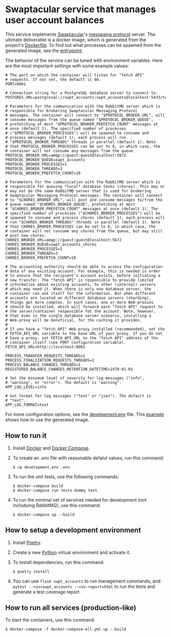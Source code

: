 Swaptacular service that manages user account balances
======================================================

This service implements
[Swaptacular](https://github.com/epandurski/swaptacular)'s [messaging
protocol](https://github.com/epandurski/swpt_accounts/blob/master/protocol.rst)
server. The ultimate deliverable is a docker image, which is generated
from the project's
[Dockerfile](https://github.com/epandurski/swpt_accounts/blob/master/Dockerfile). To
find out what processes can be spawned from the generated image, see
the
[entrypoint](https://github.com/epandurski/swpt_accounts/blob/master/docker/entrypoint.sh).


The behavior of the service can be tuned with environment variables.
Here are the most important settings with some example values:

```shell
# The port on which the container will listen for "fetch API"
# requests. If not set, the default is 80.
PORT=8001

# Connection string for a PostgreSQL database server to connect to.
POSTGRES_URL=postgresql://swpt_accounts:swpt_accounts@localhost:5433/test

# Parameters for the communication with the RabbitMQ server which is
# responsible for brokering Swaptacular Messaging Protocol
# messages. The container will connect to "$PROTOCOL_BROKER_URL", will
# consume messages from the queue named "$PROTOCOL_BROKER_QUEUE",
# prefetching at most "$PROTOCOL_BROKER_PREFETCH_COUNT" messages at
# once (default 1). The specified number of processes
# ("$PROTOCOL_BROKER_PROCESSES") will be spawned to consume and
# process messages (default 1), each process will run
# "$PROTOCOL_BROKER_THREADS" threads in parallel (default 1). Note
# that PROTOCOL_BROKER_PROCESSES can be set to 0, in which case, the
# container will not consume any messages from the queue.
PROTOCOL_BROKER_URL=amqp://guest:guest@localhost:5672
PROTOCOL_BROKER_QUEUE=swpt_accounts
PROTOCOL_BROKER_PROCESSES=1
PROTOCOL_BROKER_THREADS=3
PROTOCOL_BROKER_PREFETCH_COUNT=10

# Parameters for the communication with the RabbitMQ server which is
# responsible for queuing *local* database tasks (chores). This may or
# may not be the same RabbitMQ server that is used for brokering
# Swaptacular Messaging Protocol messages. The container will connect
# to "$CHORES_BROKER_URL", will post and consume messages to/from the
# queue named "$CHORES_BROKER_QUEUE", prefetching at most
# "$CHORES_BROKER_PREFETCH_COUNT" messages at once (default 1). The
# specified number of processes ("$CHORES_BROKER_PROCESSES") will be
# spawned to consume and process chores (default 1), each process will
# run "$CHORES_BROKER_THREADS" threads in parallel (default 1). Note
# that CHORES_BROKER_PROCESSES can be set to 0, in which case, the
# container will not consume any chores from the queue, but may still
# post new chores.
CHORES_BROKER_URL=amqp://guest:guest@localhost:5672
CHORES_BROKER_QUEUE=swpt_accounts_chores
CHORES_BROKER_PROCESSES=1
CHORES_BROKER_THREADS=3
CHORES_BROKER_PREFETCH_COUNT=10

# The accounting authority should be able to access the configuration
# data of any existing account. For example, this is needed in order
# to ensure that the recipient's account exists, before initiating a
# new transfer. The "fetch API" is responsible to provide limited
# information about existing accounts, to other (internal) servers
# which may need it. When there is only one database server, the
# container can ask itself for the information. But when different
# accounts are located on different database servers (sharding),
# things get more complex. In such cases, one or more Web-proxies
# should be installed, which will forward each "fetch API" request to
# the server/container responsible fot the account. Note, however,
# that even in the single database server scenario, installing a
# Web-proxy will be beneficial, for the caching it provides.
#
# If you have a "fetch API" Web-proxy installed (recommended), set the
# FETCH_API_URL variable to the base URL of your proxy. If you do not
# have a proxy, set FETCH_API_URL to the "fetch API" address of the
# container itself (see PORT configuration variable).
FETCH_API_URL=http://localhost:8001

PROCESS_TRANSFER_REQUESTS_THREADS=1
PROCESS_FINALIZATION_REQUESTS_THREADS=1
PROCESS_BALANCE_CHANGES_THREADS=1
REGISTERED_BALANCE_CHANGES_RETENTION_DATETIME=1970-01-01

# Set the minimum level of severity for log messages ("info",
# "warning", or "error"). The default is "warning".
APP_LOG_LEVEL=info

# Set format for log messages ("text" or "json"). The default is
# "text".
APP_LOG_FORMAT=text
```

For more configuration options, see the
[development.env](https://github.com/epandurski/swpt_accounts/blob/master/development.env)
file. This
[example](https://github.com/epandurski/swpt_accounts/blob/master/docker-compose-all.yml)
shows how to use the generated image.


How to run it
-------------

1.  Install [Docker](https://docs.docker.com/) and [Docker
    Compose](https://docs.docker.com/compose/).

2.  To create an *.env* file with reasonable defalut values, run this
    command:

        $ cp development.env .env

3.  To run the unit tests, use the following commands:

        $ docker-compose build
        $ docker-compose run tests-dummy test

4.  To run the minimal set of services needed for development (not
    includuing RabbitMQ), use this command:

        $ docker-compose up --build


How to setup a development environment
--------------------------------------

1.  Install [Poetry](https://poetry.eustace.io/docs/).

2.  Create a new [Python](https://docs.python.org/) virtual
    environment and activate it.

3.  To install dependencies, run this command:

        $ poetry install


4.  You can use `flask swpt_accounts` to run management commands, and
    `pytest --cov=swpt_accounts --cov-report=html` to run the tests
    and generate a test coverage report.


How to run all services (production-like)
-----------------------------------------

To start the containers, use this command:

    $ docker-compose -f docker-compose-all.yml up --build
